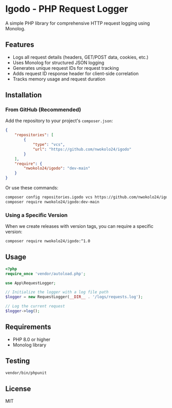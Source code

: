 # Igodo - PHP Request Logger

A simple PHP library for comprehensive HTTP request logging using Monolog.

## Features

- Logs all request details (headers, GET/POST data, cookies, etc.)
- Uses Monolog for structured JSON logging
- Generates unique request IDs for request tracking
- Adds request ID response header for client-side correlation
- Tracks memory usage and request duration

## Installation

### From GitHub (Recommended)

Add the repository to your project's `composer.json`:

```json
{
    "repositories": [
        {
            "type": "vcs",
            "url": "https://github.com/nwokolo24/igodo"
        }
    ],
    "require": {
        "nwokolo24/igodo": "dev-main"
    }
}
```

Or use these commands:

```bash
composer config repositories.igodo vcs https://github.com/nwokolo24/igodo
composer require nwokolo24/igodo:dev-main
```

### Using a Specific Version

When we create releases with version tags, you can require a specific version:

```bash
composer require nwokolo24/igodo:^1.0
```

## Usage

```php
<?php
require_once 'vendor/autoload.php';

use App\RequestLogger;

// Initialize the logger with a log file path
$logger = new RequestLogger(__DIR__ . '/logs/requests.log');

// Log the current request
$logger->log();
```

## Requirements

- PHP 8.0 or higher
- Monolog library

## Testing

```bash
vendor/bin/phpunit
```

## License

MIT
